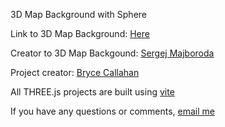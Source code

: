 3D Map Background with Sphere

Link to 3D Map Background: <a href="https://polyhaven.com/a/neon_photostudio">Here</a>

Creator to 3D Map Backgound: <a href="https://polyhaven.com/all?a=Sergej%20Majboroda">Sergej Majboroda</a>

Project creator: <a href="https://callahan-codes.github.io/">Bryce Callahan</a>

All THREE.js projects are built using <a href="https://vitejs.dev/">vite</a>

If you have any questions or comments, <a href="mailto:bryceccode@gmail.com">email me</a>
